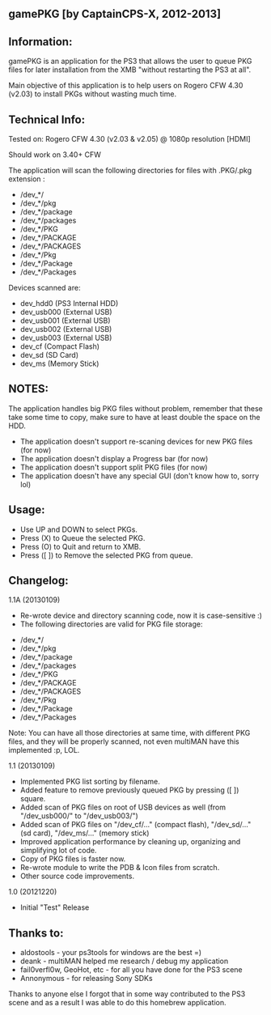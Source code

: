 gamePKG [by CaptainCPS-X, 2012-2013]
----------------------------------------------

Information:
----------------------------------------------

gamePKG is an application for the PS3 that allows
the user to queue PKG files for later installation
from the XMB "without restarting the PS3 at all".

Main objective of this application is to help
users on Rogero CFW 4.30 (v2.03) to install
PKGs without wasting much time.

Technical Info:
----------------------------------------------

Tested on: Rogero CFW 4.30 (v2.03 & v2.05) @ 1080p resolution [HDMI]

Should work on 3.40+ CFW

The application will scan the following directories
for files with .PKG/.pkg extension :

- /dev_*/
- /dev_*/pkg
- /dev_*/package
- /dev_*/packages
- /dev_*/PKG
- /dev_*/PACKAGE
- /dev_*/PACKAGES
- /dev_*/Pkg
- /dev_*/Package
- /dev_*/Packages

Devices scanned are:

- dev_hdd0 (PS3 Internal HDD)
- dev_usb000 (External USB)
- dev_usb001 (External USB)
- dev_usb002 (External USB)
- dev_usb003 (External USB)
- dev_cf (Compact Flash)
- dev_sd (SD Card)
- dev_ms (Memory Stick)

NOTES: 
-----------------------------------------------
The application handles big PKG files without problem, 
remember that these take some time to copy, make sure to 
have at least double the space on the HDD.

- The application doesn't support re-scaning devices for new PKG files (for now)
- The application doesn't display a Progress bar (for now)
- The application doesn't support split PKG files (for now)
- The application doesn't have any special GUI (don't know how to, sorry lol) 

Usage:
----------------------------------------------

- Use UP and DOWN to select PKGs.
- Press (X) to Queue the selected PKG.
- Press (O) to Quit and return to XMB.
- Press ([ ]) to Remove the selected PKG from queue.

Changelog:
----------------------------------------------

1.1A (20130109)

- Re-wrote device and directory scanning code, now it is case-sensitive :)
- The following directories are valid for PKG file storage:
* /dev_*/
* /dev_*/pkg
* /dev_*/package
* /dev_*/packages
* /dev_*/PKG
* /dev_*/PACKAGE
* /dev_*/PACKAGES
* /dev_*/Pkg
* /dev_*/Package
* /dev_*/Packages

Note: You can have all those directories at same time, with different PKG files, 
and they will be properly scanned, not even multiMAN have this implemented :p, LOL.

1.1 (20130109)

- Implemented PKG list sorting by filename.
- Added feature to remove previously queued PKG by pressing ([ ]) square.
- Added scan of PKG files on root of USB devices as well (from "/dev_usb000/" to "/dev_usb003/")
- Added scan of PKG files on "/dev_cf/..." (compact flash), "/dev_sd/..." (sd card), "/dev_ms/..." (memory stick)
- Improved application performance by cleaning up, organizing and simplifying lot of code.
- Copy of PKG files is faster now.
- Re-wrote module to write the PDB & Icon files from scratch.
- Other source code improvements.

1.0 (20121220)

- Initial "Test" Release

Thanks to:
----------------------------------------------
 - aldostools - your ps3tools for windows are the best =)
 - deank - multiMAN helped me research / debug my application
 - fail0verfl0w, GeoHot, etc - for all you have done for the PS3 scene  
 - Annonymous - for releasing Sony SDKs
 
 Thanks to anyone else I forgot that in some way contributed
 to the PS3 scene and as a result I was able to do this 
 homebrew application.
